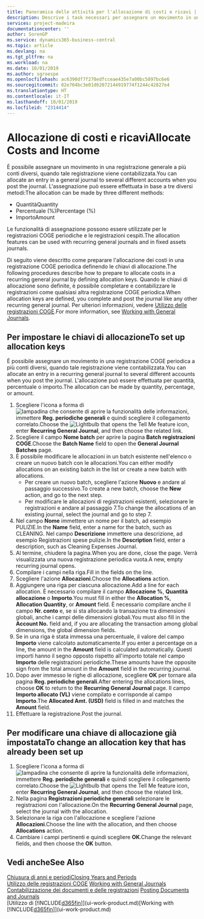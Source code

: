 ```yaml
---
title: Panoramica delle attività per l'allocazione di costi e ricavi | Documenti Microsoft
description: Descrive i task necessari per assegnare un movimento in una registrazione COGE a più conti diversi, quando tale registrazione viene contabilizzata.
services: project-madeira
documentationcenter: ''
author: SorenGP
ms.service: dynamics365-business-central
ms.topic: article
ms.devlang: na
ms.tgt_pltfrm: na
ms.workload: na
ms.date: 10/01/2019
ms.author: sgroespe
ms.openlocfilehash: ac6390df7f278edfcceae435e7a00bc5897bc6e6
ms.sourcegitcommit: 02e704bc3e01d62072144919774f1244c42827e4
ms.translationtype: HT
ms.contentlocale: it-IT
ms.lasthandoff: 10/01/2019
ms.locfileid: "2314414"
---
```

# <a name="allocate-costs-and-income"></a><span data-ttu-id="4001b-103">Allocazione di costi e ricavi</span><span class="sxs-lookup"><span data-stu-id="4001b-103">Allocate Costs and Income</span></span>
<span data-ttu-id="4001b-104">È possibile assegnare un movimento in una registrazione generale a più conti diversi, quando tale registrazione viene contabilizzata.</span><span class="sxs-lookup"><span data-stu-id="4001b-104">You can allocate an entry in a general journal to several different accounts when you post the journal.</span></span> <span data-ttu-id="4001b-105">L'assegnazione può essere effettuata in base a tre diversi metodi:</span><span class="sxs-lookup"><span data-stu-id="4001b-105">The allocation can be made by three different methods:</span></span>

* <span data-ttu-id="4001b-106">Quantità</span><span class="sxs-lookup"><span data-stu-id="4001b-106">Quantity</span></span>
* <span data-ttu-id="4001b-107">Percentuale (%)</span><span class="sxs-lookup"><span data-stu-id="4001b-107">Percentage (%)</span></span>
* <span data-ttu-id="4001b-108">Importo</span><span class="sxs-lookup"><span data-stu-id="4001b-108">Amount</span></span>

<span data-ttu-id="4001b-109">Le funzionalità di assegnazione possono essere utilizzate per le registrazioni COGE periodiche e le registrazioni cespiti.</span><span class="sxs-lookup"><span data-stu-id="4001b-109">The allocation features can be used with recurring general journals and in fixed assets journals.</span></span>
<!--You can also distribute the cost or revenue of a line to an intercompany partner when you post a sales or purchase document. When you post the document, a line will be posted in your general journal, and a corresponding line will be created in the intercompany outbox.-->

<span data-ttu-id="4001b-110">Di seguito viene descritto come preparare l'allocazione dei costi in una registrazione COGE periodica definendo le chiavi di allocazione.</span><span class="sxs-lookup"><span data-stu-id="4001b-110">The following procedures describe how to prepare to allocate costs in a recurring general journal by defining allocation keys.</span></span> <span data-ttu-id="4001b-111">Quando le chiavi di allocazione sono definite, è possibile completare e contabilizzare le registrazioni come qualsiasi altra registrazione COGE periodica.</span><span class="sxs-lookup"><span data-stu-id="4001b-111">When allocation keys are defined, you complete and post the journal like any other recurring general journal.</span></span> <span data-ttu-id="4001b-112">Per ulteriori informazioni, vedere [Utilizzo delle registrazioni COGE](ui-work-general-journals.md).</span><span class="sxs-lookup"><span data-stu-id="4001b-112">For more information, see [Working with General Journals](ui-work-general-journals.md).</span></span>

## <a name="to-set-up-allocation-keys"></a><span data-ttu-id="4001b-113">Per impostare le chiavi di allocazione</span><span class="sxs-lookup"><span data-stu-id="4001b-113">To set up allocation keys</span></span>
<span data-ttu-id="4001b-114">È possibile assegnare un movimento in una registrazione COGE periodica a più conti diversi, quando tale registrazione viene contabilizzata.</span><span class="sxs-lookup"><span data-stu-id="4001b-114">You can allocate an entry in a recurring general journal to several different accounts when you post the journal.</span></span> <span data-ttu-id="4001b-115">L'allocazione può essere effettuata per quantità, percentuale o importo.</span><span class="sxs-lookup"><span data-stu-id="4001b-115">The allocation can be made by quantity, percentage, or amount.</span></span>
1. <span data-ttu-id="4001b-116">Scegliere l'icona a forma di ![lampadina che consente di aprire la funzionalità delle informazioni](media/ui-search/search_small.png "Informazioni sull'operazione che si desidera eseguire"), immettere **Reg. periodiche generali** e quindi scegliere il collegamento correlato.</span><span class="sxs-lookup"><span data-stu-id="4001b-116">Choose the ![Lightbulb that opens the Tell Me feature](media/ui-search/search_small.png "Tell me what you want to do") icon, enter **Recurring General Journal**, and then choose the related link.</span></span>
2. <span data-ttu-id="4001b-117">Scegliere il campo **Nome batch** per aprire la pagina **Batch registrazioni COGE**.</span><span class="sxs-lookup"><span data-stu-id="4001b-117">Choose the **Batch Name** field to open the **General Journal Batches** page.</span></span>
3. <span data-ttu-id="4001b-118">È possibile modificare le allocazioni in un batch esistente nell'elenco o creare un nuovo batch con le allocazioni.</span><span class="sxs-lookup"><span data-stu-id="4001b-118">You can either modify allocations on an existing batch in the list or create a new batch with allocations.</span></span>
   * <span data-ttu-id="4001b-119">Per creare un nuovo batch, scegliere l'azione **Nuovo** e andare al passaggio successivo.</span><span class="sxs-lookup"><span data-stu-id="4001b-119">To create a new batch, choose the **New** action, and go to the next step.</span></span>
   * <span data-ttu-id="4001b-120">Per modificare le allocazioni di registrazioni esistenti, selezionare le registrazioni e andare al passaggio 7.</span><span class="sxs-lookup"><span data-stu-id="4001b-120">To change the allocations of an existing journal, select the journal and go to step 7.</span></span>    
4. <span data-ttu-id="4001b-121">Nel campo **Nome** immettere un nome per il batch, ad esempio PULIZIE.</span><span class="sxs-lookup"><span data-stu-id="4001b-121">In the **Name** field, enter a name for the batch, such as CLEANING.</span></span> <span data-ttu-id="4001b-122">Nel campo **Descrizione** immettere una descrizione, ad esempio Registrazioni spese pulizie.</span><span class="sxs-lookup"><span data-stu-id="4001b-122">In the **Description** field, enter a description, such as Cleaning Expenses Journal.</span></span>
5. <span data-ttu-id="4001b-123">Al termine, chiudere la pagina.</span><span class="sxs-lookup"><span data-stu-id="4001b-123">When you are done, close the page.</span></span> <span data-ttu-id="4001b-124">Verrà visualizzata una nuova registrazione periodica vuota.</span><span class="sxs-lookup"><span data-stu-id="4001b-124">A new, empty recurring journal opens.</span></span>
6. <span data-ttu-id="4001b-125">Compilare i campi nella riga.</span><span class="sxs-lookup"><span data-stu-id="4001b-125">Fill in the fields on the line.</span></span>
7. <span data-ttu-id="4001b-126">Scegliere l'azione **Allocazioni**.</span><span class="sxs-lookup"><span data-stu-id="4001b-126">Choose the **Allocations** action.</span></span>
8. <span data-ttu-id="4001b-127">Aggiungere una riga per ciascuna allocazione.</span><span class="sxs-lookup"><span data-stu-id="4001b-127">Add a line for each allocation.</span></span> <span data-ttu-id="4001b-128">È necessario compilare il campo **Allocazione %**, **Quantità allocazione** o **Importo**.</span><span class="sxs-lookup"><span data-stu-id="4001b-128">You must fill in either the **Allocation %**, **Allocation Quantity**, or **Amount** field.</span></span> <span data-ttu-id="4001b-129">È necessario compilare anche il campo **Nr. conto** e, se si sta allocando la transazione tra dimensioni globali, anche i campi delle dimensioni globali.</span><span class="sxs-lookup"><span data-stu-id="4001b-129">You must also fill in the **Account No.** field and, if you are allocating the transaction among global dimensions, the global dimension fields.</span></span>
9. <span data-ttu-id="4001b-130">Se in una riga è stata immessa una percentuale, il valore del campo **Importo** viene calcolato automaticamente.</span><span class="sxs-lookup"><span data-stu-id="4001b-130">If you enter a percentage on a line, the amount in the **Amount** field is calculated automatically.</span></span> <span data-ttu-id="4001b-131">Questi importi hanno il segno opposto rispetto all'importo totale nel campo **Importo** delle registrazioni periodiche.</span><span class="sxs-lookup"><span data-stu-id="4001b-131">These amounts have the opposite sign from the total amount in the **Amount** field in the recurring journal.</span></span>
10. <span data-ttu-id="4001b-132">Dopo aver immesso le righe di allocazione, scegliere **OK** per tornare alla pagina **Reg. periodiche generali**.</span><span class="sxs-lookup"><span data-stu-id="4001b-132">After entering the allocations lines, choose **OK** to return to the **Recurring General Journal** page.</span></span> <span data-ttu-id="4001b-133">Il campo **Importo allocato (VL)** viene compilato e corrisponde al campo **Importo**.</span><span class="sxs-lookup"><span data-stu-id="4001b-133">The **Allocated Amt. (USD)** field is filled in and matches the **Amount** field.</span></span>
11. <span data-ttu-id="4001b-134">Effettuare la registrazione.</span><span class="sxs-lookup"><span data-stu-id="4001b-134">Post the journal.</span></span>

## <a name="to-change-an-allocation-key-that-has-already-been-set-up"></a><span data-ttu-id="4001b-135">Per modificare una chiave di allocazione già impostata</span><span class="sxs-lookup"><span data-stu-id="4001b-135">To change an allocation key that has already been set up</span></span>
1. <span data-ttu-id="4001b-136">Scegliere l'icona a forma di ![lampadina che consente di aprire la funzionalità delle informazioni](media/ui-search/search_small.png "Informazioni sull'operazione che si desidera eseguire"), immettere **Reg. periodiche generali** e quindi scegliere il collegamento correlato.</span><span class="sxs-lookup"><span data-stu-id="4001b-136">Choose the ![Lightbulb that opens the Tell Me feature](media/ui-search/search_small.png "Tell me what you want to do") icon, enter **Recurring General Journal**, and then choose the related link.</span></span>
2. <span data-ttu-id="4001b-137">Nella pagina **Registrazioni periodiche generali** selezionare le registrazioni con l'allocazione.</span><span class="sxs-lookup"><span data-stu-id="4001b-137">On the **Recurring General Journal** page, select the journal with the allocation.</span></span>
3. <span data-ttu-id="4001b-138">Selezionare la riga con l'allocazione e scegliere l'azione **Allocazioni**.</span><span class="sxs-lookup"><span data-stu-id="4001b-138">Choose the line with the allocation, and then choose **Allocations** action.</span></span>
4. <span data-ttu-id="4001b-139">Cambiare i campi pertinenti e quindi scegliere **OK**.</span><span class="sxs-lookup"><span data-stu-id="4001b-139">Change the relevant fields, and then choose the **OK** button.</span></span>

## <a name="see-also"></a><span data-ttu-id="4001b-140">Vedi anche</span><span class="sxs-lookup"><span data-stu-id="4001b-140">See Also</span></span>
[<span data-ttu-id="4001b-141">Chiusura di anni e periodi</span><span class="sxs-lookup"><span data-stu-id="4001b-141">Closing Years and Periods</span></span>](year-close-years-periods.md)  
<span data-ttu-id="4001b-142">[Utilizzo delle registrazioni COGE](ui-work-general-journals.md)  </span><span class="sxs-lookup"><span data-stu-id="4001b-142">[Working with General Journals](ui-work-general-journals.md)  </span></span>  
<span data-ttu-id="4001b-143">[Contabilizzazione dei documenti e delle registrazioni](ui-post-documents-journals.md)  </span><span class="sxs-lookup"><span data-stu-id="4001b-143">[Posting Documents and Journals](ui-post-documents-journals.md)  </span></span>  
<span data-ttu-id="4001b-144">[Utilizzo di [!INCLUDE[d365fin](includes/d365fin_md.md)]](ui-work-product.md)</span><span class="sxs-lookup"><span data-stu-id="4001b-144">[Working with [!INCLUDE[d365fin](includes/d365fin_md.md)]](ui-work-product.md)</span></span>
